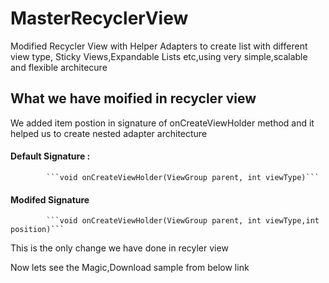 
# MasterRecyclerView
Modified Recycler View with Helper Adapters to create list with different view type, Sticky Views,Expandable Lists etc,using very simple,scalable and flexible architecure

## What we have moified in recycler view
We added item postion in signature of onCreateViewHolder method and it helped us to create nested adapter architecture 
   #### Default Signature :
            ```void onCreateViewHolder(ViewGroup parent, int viewType)```
   #### Modifed Signature 
            ```void onCreateViewHolder(ViewGroup parent, int viewType,int position)```
 This is the only change we have done in recyler view 
 
 Now lets see the Magic,Download sample from below link
